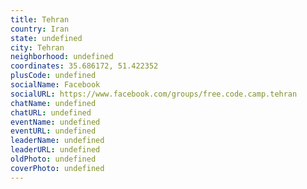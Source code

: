 ```yaml
---
title: Tehran
country: Iran
state: undefined
city: Tehran
neighborhood: undefined
coordinates: 35.686172, 51.422352
plusCode: undefined
socialName: Facebook
socialURL: https://www.facebook.com/groups/free.code.camp.tehran
chatName: undefined
chatURL: undefined
eventName: undefined
eventURL: undefined
leaderName: undefined
leaderURL: undefined
oldPhoto: undefined
coverPhoto: undefined
---
```

